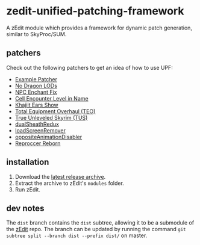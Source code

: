 # zedit-unified-patching-framework
A zEdit module which provides a framework for dynamic patch generation, similar to SkyProc/SUM.

## patchers
Check out the following patchers to get an idea of how to use UPF:

- [Example Patcher](https://github.com/matortheeternal/zedit-example-patcher)
- [No Dragon LODs](https://github.com/hishutup/hishy-no-dragon-lods)
- [NPC Enchant Fix](https://github.com/hishutup/hishy-npc-enchant-fix)
- [Cell Encounter Level in Name](https://github.com/hishutup/hishy-cell-encounter-level-in-name)
- [Khajiit Ears Show](https://github.com/hishutup/hishy-khajiit-ears-show)
- [Total Equipment Overhaul (TEO)](https://www.nexusmods.com/skyrimspecialedition/mods/18157)
- [True Unleveled Skyrim (TUS)](https://www.nexusmods.com/skyrimspecialedition/mods/18342)
- [dualSheathRedux](https://github.com/Qudix/dualSheathRedux)
- [loadScreenRemover](https://github.com/Qudix/loadScreenRemover)
- [oppositeAnimationDisabler](https://github.com/Qudix/oppositeAnimationDisabler)
- [Reproccer Reborn](https://github.com/jdsmith2816/reproccer-reborn)

## installation

1. Download the [latest release archive](https://github.com/matortheeternal/zedit-unified-patching-framework/releases).
2. Extract the archive to zEdit's `modules` folder.
3. Run zEdit.

## dev notes
The `dist` branch contains the `dist` subtree, allowing it to be a submodule of the [zEdit](https://github.com/matortheeternal/zedit) repo.  The branch can be updated by running the command `git subtree split --branch dist --prefix dist/` on master. 
